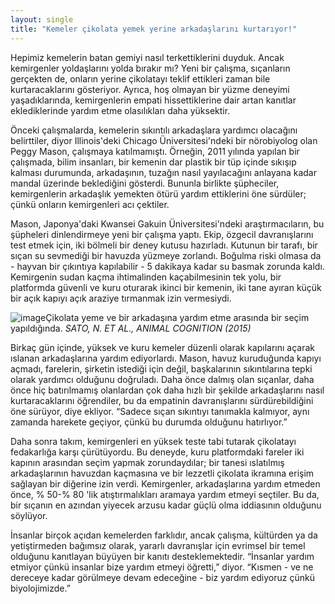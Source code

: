 ```yaml
---
layout: single
title: "Kemeler çikolata yemek yerine arkadaşlarını kurtarıyor!"
---
```

Hepimiz kemelerin batan gemiyi nasıl terkettiklerini duyduk. Ancak kemirgenler yoldaşlarını yolda bırakır mı? Yeni bir çalışma, sıçanların gerçekten de, onların yerine çikolatayı teklif ettikleri zaman bile kurtaracaklarını gösteriyor. Ayrıca, hoş olmayan bir yüzme deneyimi yaşadıklarında, kemirgenlerin empati hissettiklerine dair artan kanıtlar eklediklerinde yardım etme olasılıkları daha yüksektir.

Önceki çalışmalarda, kemelerin sıkıntılı arkadaşlara yardımcı olacağını belirttiler, diyor Illinois'deki Chicago Üniversitesi'ndeki bir nörobiyolog olan Peggy Mason, çalışmaya katılmamıştı. Örneğin, 2011 yılında yapılan bir çalışmada, bilim insanları, bir kemenin dar plastik bir tüp içinde sıkışıp kalması durumunda, arkadaşının, tuzağın nasıl yayılacağını anlayana kadar mandal üzerinde beklediğini gösterdi. Bununla birlikte şüpheciler, kemirgenlerin arkadaşlık yemekten ötürü yardım ettiklerini öne sürdüler; çünkü onların kemirgenleri acı çektiler.

Mason, Japonya'daki Kwansei Gakuin Üniversitesi'ndeki araştırmacıların, bu şüpheleri dinlendirmeye yeni bir çalışma yaptı. Ekip, özgecil davranışlarını test etmek için, iki bölmeli bir deney kutusu hazırladı. Kutunun bir tarafı, bir sıçan su sevmediği bir havuzda yüzmeye zorlandı. Boğulma riski olmasa da - hayvan bir çıkıntıya kapılabilir - 5 dakikaya kadar su basmak zorunda kaldı. Kemirgenin sudan kaçma ihtimalinden kaçabilmesinin tek yolu, bir platformda güvenli ve kuru oturarak ikinci bir kemenin, iki tane ayıran küçük bir açık kapıyı açık araziye tırmanmak izin vermesiydi.

![image](https://www.sciencemag.org/sites/default/files/styles/article_main_large/public/images/sn-ratpaws.jpg?itok=kE4osZeH)Çikolata yeme ve bir arkadaşına yardım etme arasında bir seçim yapıldığında. *SATO, N. ET AL., ANIMAL COGNITION (2015)*

Birkaç gün içinde, yüksek ve kuru kemeler düzenli olarak kapılarını açarak ıslanan arkadaşlarına yardım ediyorlardı. Mason, havuz kuruduğunda kapıyı açmadı, farelerin, şirketin istediği için değil, başkalarının sıkıntılarına tepki olarak yardımcı olduğunu doğruladı. Daha önce dalmış olan sıçanlar, daha önce hiç batırılmamış olanlardan çok daha hızlı bir şekilde arkadaşlarını nasıl kurtaracaklarını öğrendiler, bu da empatinin davranışlarını sürdürebildiğini öne sürüyor, diye ekliyor. “Sadece sıçan sıkıntıyı tanımakla kalmıyor, aynı zamanda harekete geçiyor, çünkü bu durumda olduğunu hatırlıyor.”

Daha sonra takım, kemirgenleri en yüksek teste tabi tutarak çikolatayı fedakarlığa karşı çürütüyordu. Bu deneyde, kuru platformdaki fareler iki kapının arasından seçim yapmak zorundaydılar; bir tanesi ıslatılmış arkadaşlarının havuzdan kaçmasına ve bir lezzetli çikolata ikramına erişim sağlayan bir diğerine izin verdi. Kemirgenler, arkadaşlarına yardım etmeden önce, % 50-% 80 'lik atıştırmalıkları aramaya yardım etmeyi seçtiler. Bu da, bir sıçanın en azından yiyecek arzusu kadar güçlü olma iddiasının olduğunu söylüyor.

İnsanlar birçok açıdan kemelerden farklıdır, ancak çalışma, kültürden ya da yetiştirmeden bağımsız olarak, yararlı davranışlar için evrimsel bir temel olduğunu kanıtlayan büyüyen bir kanıtı desteklemektedir. “İnsanlar yardım etmiyor çünkü insanlar bize yardım etmeyi öğretti,” diyor. “Kısmen - ve ne dereceye kadar görülmeye devam edeceğine - biz yardım ediyoruz çünkü biyolojimizde.”
